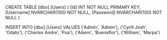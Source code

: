 CREATE TABLE [dbo].[Users]
(
	[Id] INT NOT NULL PRIMARY KEY, 
    [Username] NVARCHAR(100) NOT NULL, 
    [Password] NVARCHAR(100) NOT NULL
)

INSERT INTO [dbo].[Users]
VALUES
('Admin', 'Admin'),
('Cyrill Josh', 'Odato'),
('Charles Andre', 'Pua'),
('Aikem', 'Buenaflor'),
('William', 'Marpa')